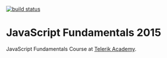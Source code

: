 [![build status][travis-image]][travis-url]

JavaScript Fundamentals 2015
========================================

JavaScript Fundamentals Course at [Telerik Academy](https://telerikacademy.com/Courses/Courses/Details/239).

[travis-image]: https://img.shields.io/travis/svil4ok/javascript-fundamentals-2015/master.svg?style=flat-square
[travis-url]: https://travis-ci.org/svil4ok/javascript-fundamentals-2015
